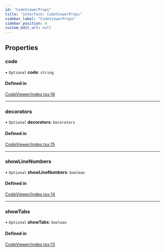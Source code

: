 ```yaml
---
id: "CodeViewerProps"
title: "Interface: CodeViewerProps"
sidebar_label: "CodeViewerProps"
sidebar_position: 0
custom_edit_url: null
---
```


## Properties

### code

• `Optional` **code**: `string`

#### Defined in

[CodeViewer/index.tsx:16](https://github.com/codesandbox/sandpack/blob/eca3fa8/sandpack-react/src/components/CodeViewer/index.tsx#L16)

___

### decorators

• `Optional` **decorators**: `Decorators`

#### Defined in

[CodeViewer/index.tsx:15](https://github.com/codesandbox/sandpack/blob/eca3fa8/sandpack-react/src/components/CodeViewer/index.tsx#L15)

___

### showLineNumbers

• `Optional` **showLineNumbers**: `boolean`

#### Defined in

[CodeViewer/index.tsx:14](https://github.com/codesandbox/sandpack/blob/eca3fa8/sandpack-react/src/components/CodeViewer/index.tsx#L14)

___

### showTabs

• `Optional` **showTabs**: `boolean`

#### Defined in

[CodeViewer/index.tsx:13](https://github.com/codesandbox/sandpack/blob/eca3fa8/sandpack-react/src/components/CodeViewer/index.tsx#L13)
